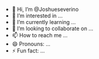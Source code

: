 - 👋 Hi, I’m @Joshueseverino
- 👀 I’m interested in ...
- 🌱 I’m currently learning ...
- 💞️ I’m looking to collaborate on ...
- 📫 How to reach me ...
- 😄 Pronouns: ...
- ⚡ Fun fact: ...

<!---
Joshueseverino/Joshueseverino is a ✨ special ✨ repository because its `README.md` (this file) appears on your GitHub profile.
You can click the Preview link to take a look at your changes.
--->
